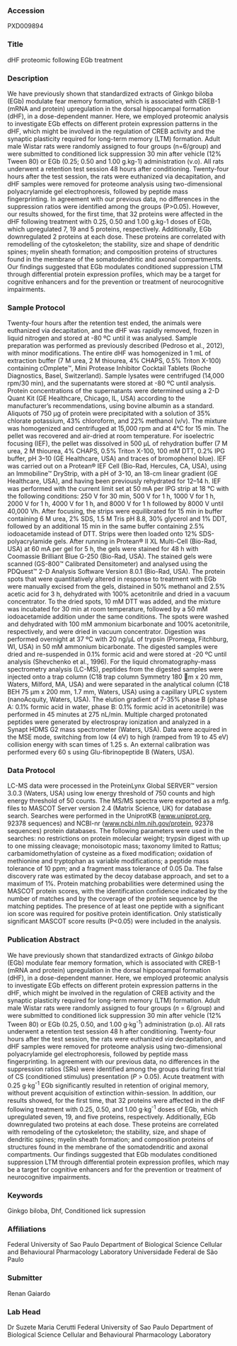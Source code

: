 ### Accession
PXD009894

### Title
dHF proteomic following EGb treatment

### Description
We have previously shown that standardized extracts of Ginkgo biloba (EGb) modulate fear memory formation, which is associated with CREB-1 (mRNA and protein) upregulation in the dorsal hippocampal formation (dHF), in a dose-dependent manner. Here, we employed proteomic analysis to investigate EGb effects on different protein expression patterns in the dHF, which might be involved in the regulation of CREB activity and the synaptic plasticity required for long-term memory (LTM) formation. Adult male Wistar rats were randomly assigned to four groups (n=6/group) and were submitted to conditioned lick suppression 30 min after vehicle (12% Tween 80) or EGb (0.25; 0.50 and 1.00 g.kg-1) administration (v.o). All rats underwent a retention test session 48 hours after conditioning. Twenty-four hours after the test session, the rats were euthanized via decapitation, and dHF samples were removed for proteome analysis using two-dimensional polyacrylamide gel electrophoresis, followed by peptide mass fingerprinting. In agreement with our previous data, no differences in the suppression ratios were identified among the groups (P>0.05). However, our results showed, for the first time, that 32 proteins were affected in the dHF following treatment with 0.25, 0.50 and 1.00 g.kg-1 doses of EGb, which upregulated 7, 19 and 5 proteins, respectively. Additionally, EGb downregulated 2 proteins at each dose. These proteins are correlated with remodelling of the cytoskeleton; the stability, size and shape of dendritic spines; myelin sheath formation; and composition proteins of structures found in the membrane of the somatodendritic and axonal compartments. Our findings suggested that EGb modulates conditioned suppression LTM through differential protein expression profiles, which may be a target for cognitive enhancers and for the prevention or treatment of neurocognitive impairments.

### Sample Protocol
Twenty-four hours after the retention test ended, the animals were euthanized via decapitation, and the dHF was rapidly removed, frozen in liquid nitrogen and stored at -80 ºC until it was analysed. Sample preparation was performed as previously described (Pedroso et al., 2012), with minor modifications. The entire dHF was homogenized in 1 mL of extraction buffer (7 M urea, 2 M thiourea, 4% CHAPS, 0.5% Triton X-100) containing cOmplete™, Mini Protease Inhibitor Cocktail Tablets (Roche Diagnostics, Basel, Switzerland). Sample lysates were centrifuged (14,000 rpm/30 min), and the supernatants were stored at -80 ºC until analysis. Protein concentrations of the supernatants were determined using a 2-D Quant Kit (GE Healthcare, Chicago, IL, USA) according to the manufacturer’s recommendations, using bovine albumin as a standard. Aliquots of 750 μg of protein were precipitated with a solution of 35% chlorate potassium, 43% chloroform, and 22% methanol (v/v). The mixture was homogenized and centrifuged at 15,000 rpm and at 4°C for 15 min. The pellet was recovered and air-dried at room temperature. For isoelectric focusing (IEF), the pellet was dissolved in 500 μL of rehydration buffer (7 M urea, 2 M thiourea, 4% CHAPS, 0.5% Triton X-100, 100 mM DTT, 0.2% IPG buffer, pH 3–10 (GE Healthcare, USA) and traces of bromophenol blue). IEF was carried out on a Protean® IEF Cell (Bio-Rad, Hercules, CA, USA), using an Immobiline™ DryStrip, with a pH of 3-10, an 18-cm linear gradient (GE Healthcare, USA), and having been previously rehydrated for 12–14 h. IEF was performed with the current limit set at 50 mA per IPG strip at 18 °C with the following conditions: 250 V for 30 min, 500 V for 1 h, 1000 V for 1 h, 2000 V for 1 h, 4000 V for 1 h, and 8000 V for 1 h followed by 8000 V until 40,000 Vh. After focusing, the strips were equilibrated for 15 min in buffer containing 6 M urea, 2% SDS, 1.5 M Tris pH 8.8, 30% glycerol and 1% DDT, followed by an additional 15 min in the same buffer containing 2.5% iodoacetamide instead of DTT. Strips were then loaded onto 12% SDS-polyacrylamide gels. After running in Protean® II XL Multi-Cell (Bio-Rad, USA) at 60 mA per gel for 5 h, the gels were stained for 48 h with Coomassie Brilliant Blue G-250 (Bio-Rad, USA). The stained gels were scanned (GS-800™ Calibrated Densitometer) and analysed using the PDQuest™ 2-D Analysis Software Version 8.0.1 (Bio-Rad, USA). The protein spots that were quantitatively altered in response to treatment with EGb were manually excised from the gels, distained in 50% methanol and 2.5% acetic acid for 3 h, dehydrated with 100% acetonitrile and dried in a vacuum concentrator. To the dried spots, 10 mM DTT was added, and the mixture was incubated for 30 min at room temperature, followed by a 50 mM iodoacetamide addition under the same conditions. The spots were washed and dehydrated with 100 mM ammonium bicarbonate and 100% acetonitrile, respectively, and were dried in vacuum concentrator. Digestion was performed overnight at 37 ºC with 20 ng/µL of trypsin (Promega, Fitchburg, WI, USA) in 50 mM ammonium bicarbonate. The digested samples were dried and re-suspended in 0.1% formic acid and were stored at -20 ºC until analysis (Shevchenko et al., 1996). For the liquid chromatography-mass spectrometry analysis (LC-MS), peptides from the digested samples were injected onto a trap column (C18 trap column Symmetry 180 m x 20 mm, Waters, Milford, MA, USA) and were separated in the analytical column (C18 BEH 75 µm x 200 mm, 1.7 mm, Waters, USA) using a capillary UPLC system (nanoAcquity, Waters, USA). The elution gradient of 7-35% phase B (phase A: 0.1% formic acid in water, phase B: 0.1% formic acid in acetonitrile) was performed in 45 minutes at 275 nL/min. Multiple charged protonated peptides were generated by electrospray ionization and analyzed in a Synapt HDMS G2 mass spectrometer (Waters, USA). Data were acquired in the MSE mode, switching from low (4 eV) to high (ramped from 19 to 45 eV) collision energy with scan times of 1.25 s. An external calibration was performed every 60 s using Glu-fibrinopeptide B (Waters, USA).

### Data Protocol
LC-MS data were processed in the ProteinLynx Global SERVER™ version 3.0.3 (Waters, USA) using low energy threshold of 750 counts and high energy threshold of 50 counts. The MS/MS spectra were exported as a mfg. files to MASCOT Server version 2.4 (Matrix Science, UK) for database search. Searches were performed in the UniprotKB (www.uniprot.org, 92378 sequences) and NCBI-nr (www.ncbi.nlm.nih.gov/protein, 92378 sequences) protein databases. The following parameters were used in the searches: no restrictions on protein molecular weight; trypsin digest with up to one missing cleavage; monoisotopic mass; taxonomy limited to Rattus; carbamidomethylation of cysteine as a fixed modification; oxidation of methionine and tryptophan as variable modifications; a peptide mass tolerance of 10 ppm; and a fragment mass tolerance of 0.05 Da. The false discovery rate was estimated by the decoy database approach, and set to a maximum of 1%. Protein matching probabilities were determined using the MASCOT protein scores, with the identification confidence indicated by the number of matches and by the coverage of the protein sequence by the matching peptides. The presence of at least one peptide with a significant ion score was required for positive protein identification. Only statistically significant MASCOT score results (P<0.05) were included in the analysis.

### Publication Abstract
We have previously shown that standardized extracts of <i>Ginkgo biloba</i> (EGb) modulate fear memory formation, which is associated with CREB-1 (mRNA and protein) upregulation in the dorsal hippocampal formation (dHF), in a dose-dependent manner. Here, we employed proteomic analysis to investigate EGb effects on different protein expression patterns in the dHF, which might be involved in the regulation of CREB activity and the synaptic plasticity required for long-term memory (LTM) formation. Adult male Wistar rats were randomly assigned to four groups (<i>n</i> = 6/group) and were submitted to conditioned lick suppression 30 min after vehicle (12% Tween 80) or EGb (0.25, 0.50, and 1.00 g&#x22c5;kg<sup>-1</sup>) administration (p.o). All rats underwent a retention test session 48 h after conditioning. Twenty-four hours after the test session, the rats were euthanized <i>via</i> decapitation, and dHF samples were removed for proteome analysis using two-dimensional polyacrylamide gel electrophoresis, followed by peptide mass fingerprinting. In agreement with our previous data, no differences in the suppression ratios (SRs) were identified among the groups during first trial of CS (conditioned stimulus) presentation (<i>P</i> &gt; 0.05). Acute treatment with 0.25 g&#x22c5;kg<sup>-1</sup> EGb significantly resulted in retention of original memory, without prevent acquisition of extinction within-session. In addition, our results showed, for the first time, that 32 proteins were affected in the dHF following treatment with 0.25, 0.50, and 1.00 g&#x22c5;kg<sup>-1</sup> doses of EGb, which upregulated seven, 19, and five proteins, respectively. Additionally, EGb downregulated two proteins at each dose. These proteins are correlated with remodeling of the cytoskeleton; the stability, size, and shape of dendritic spines; myelin sheath formation; and composition proteins of structures found in the membrane of the somatodendritic and axonal compartments. Our findings suggested that EGb modulates conditioned suppression LTM through differential protein expression profiles, which may be a target for cognitive enhancers and for the prevention or treatment of neurocognitive impairments.

### Keywords
Ginkgo biloba, Dhf, Conditioned lick supression

### Affiliations
Federal University of Sao Paulo Department of Biological Science Cellular and Behavioural Pharmacology Laboratory
Universidade Federal de São Paulo

### Submitter
Renan Gaiardo

### Lab Head
Dr Suzete Maria Cerutti
Federal University of Sao Paulo Department of Biological Science Cellular and Behavioural Pharmacology Laboratory


